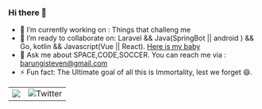 ### Hi there 👋


- 🔭 I’m currently working on : Things that challeng me
- 👯 I’m ready to collaborate on: Laravel && Java(SpringBot || android ) && Go, kotlin && Javascript(Vue || React). [Here is my baby](https://github.com/packageproposals)
- 💬 Ask me about SPACE,CODE,SOCCER. You can reach me via : barungisteven@gmail.com
- ⚡ Fun fact: The Ultimate goal of all this is Immortality, lest we forget 😄.


<table>
  <tr>
    <td>
      <img src="https://github-readme-stats.vercel.app/api?username=stevebaros&count_private=true&show_icons=true&theme=dark&include_all_commits=true"/>
    </td>
    <td>
      <img src="https://github-readme-stats.vercel.app/api/top-langs/?username=stevebaros&layout=compact&langs_count=7&theme=vision-friendly-dark&include_all_commits=true" alt="Twitter"/>
    </td>
  </tr>
</table>

